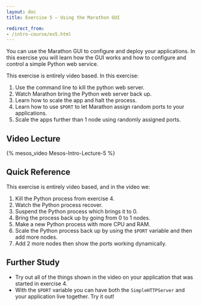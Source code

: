 ```yaml
---
layout: doc
title: Exercise 5 – Using the Marathon GUI

redirect_from:
- /intro-course/ex5.html
---
```


You can use the Marathon GUI to configure and deploy your applications. In this exercise you will learn how the GUI works and
how to configure and control a simple Python web service.

This exercise is entirely video based. In this exercise:

1. Use the command line to kill the python web server.
2. Watch Marathon bring the Python web server back up.
3. Learn how to scale the app and halt the process.
4. Learn how to use ``$PORT`` to let Marathon assign random ports to your applications.
5. Scale the apps further than 1 node using randomly assigned ports.


Video Lecture
-------------

{% mesos_video Mesos-Intro-Lecture-5 %}


Quick Reference
---------------

This exercise is entirely video based, and in the video we:

1. Kill the Python process from exercise 4.
2. Watch the Python process recover.
3. Suspend the Python process which brings it to 0.
4. Bring the process back up by going from 0 to 1 nodes.
5. Make a new Python process with more CPU and RAM.
6. Scale the Python process back up by using the ``$PORT`` variable and then add more nodes.
7. Add 2 more nodes then show the ports working dynamically.

Further Study
-------------

* Try out all of the things shown in the video on your application that was started in exercise 4.
* With the ``$PORT`` variable you can have both the ``SimpleHTTPServer`` and your application live together.  Try it out!

